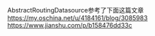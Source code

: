AbstractRoutingDatasource参考了下面这篇文章
https://my.oschina.net/u/4184161/blog/3085983
https://www.jianshu.com/p/b158476dd33c